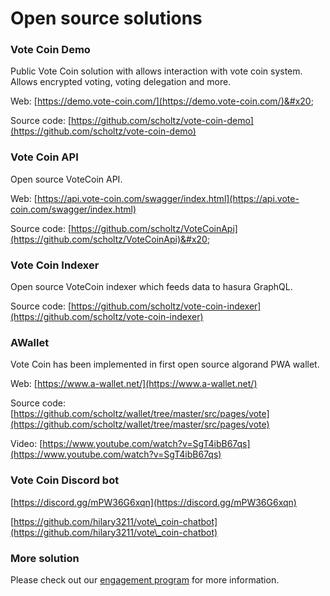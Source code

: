 # Open source solutions

### Vote Coin Demo

Public Vote Coin solution with allows interaction with vote coin system. Allows encrypted voting, voting delegation and more.

Web: [https://demo.vote-coin.com/](https://demo.vote-coin.com/)&#x20;

Source code: [https://github.com/scholtz/vote-coin-demo](https://github.com/scholtz/vote-coin-demo)

### Vote Coin API

Open source VoteCoin API.

Web: [https://api.vote-coin.com/swagger/index.html](https://api.vote-coin.com/swagger/index.html)

Source code: [https://github.com/scholtz/VoteCoinApi](https://github.com/scholtz/VoteCoinApi)&#x20;

### Vote Coin Indexer

Open source VoteCoin indexer which feeds data to hasura GraphQL.

Source code: [https://github.com/scholtz/vote-coin-indexer](https://github.com/scholtz/vote-coin-indexer)

### AWallet

Vote Coin has been implemented in first open source algorand PWA wallet.

Web: [https://www.a-wallet.net/](https://www.a-wallet.net/)

Source code: [https://github.com/scholtz/wallet/tree/master/src/pages/vote](https://github.com/scholtz/wallet/tree/master/src/pages/vote)

Video: [https://www.youtube.com/watch?v=SgT4ibB67qs](https://www.youtube.com/watch?v=SgT4ibB67qs)

### Vote Coin Discord bot

[https://discord.gg/mPW36G6xqn](https://discord.gg/mPW36G6xqn)

[https://github.com/hilary3211/vote\_coin-chatbot](https://github.com/hilary3211/vote\_coin-chatbot)

### More solution

Please check out our [engagement program](broken-reference) for more information.
